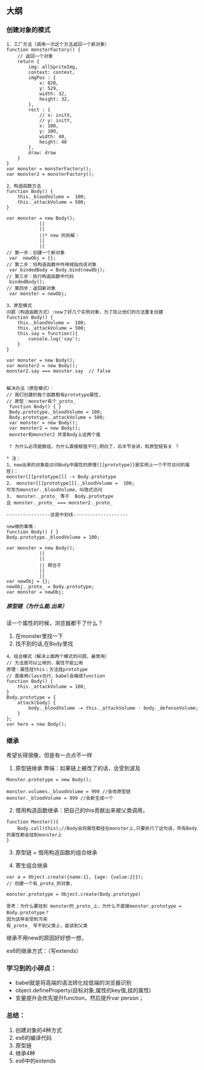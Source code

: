 ## 大纲
### 创建对象的模式  
```
1、工厂方法（调用一次这个方法返回一个新对象）
function monsterFactory() {
    // 返回一个对象
	return {
		img: allSpriteImg,
		context: context,
		imgPos : {
			x: 828,
			y: 529,
			width: 32,
			height: 32,
		},
		rect : {
			// x: initX,
			// y: initY,
			x: 100,
			y: 100,
			width: 40,
			height: 40
		},
		draw: draw
	}
}
var monster = monsterFactory();
var monster2 = monsterFactory();

```
```
2、构造函数方法
function Body() {
	this._bloodVolume =  100;
	this._attackVolume = 500;
}

var monster = new Body();
            ||
            ||
            ||* new 的拆解：
            ||
            ||
// 第一步：创建一个新对象
 var  newObj = {};
// 第二步：将构造函数中作用域指向该对象
 var bindedBody = Body.bind(newObj);
// 第三步：执行构造函数中代码
 bindedBody();
// 第四步：返回新对象
 var monster = newObj;
```
```
3、原型模式
问题（构造函数方式）:new了好几个实例对象，为了防止他们的方法重复创建
function Body() {
	this._bloodVolume =  100;
	this._attackVolume = 500;
	this.say = function(){
    	console.log('say');
    }
}

var monster = new Body();
var monster2 = new Body();
monster2.say === monster.say  // false


解决办法（原型模式）：
// 我们创建的每个函数都有prototype属性，
// 原型：monster有个_proto_
 function Body() { }
 Body.prototype._bloodVolume = 100;
 Body.prototype._attackVolume = 500;
 var monster = new Body();
 var monster2 = new Body();
 monster和monster2 共享Body上这两个值
 
 ? 为什么必须是数组，为什么直接赋值不行,明白了，后半节会讲，和原型链有关 ？

* 注：
1、new出来的对象能访问Body中属性的原理([[prototype]]是实例上一个不可访问的属性)：
monster[[[prototype]]] -> Body.prototype
2、 monster[[[prototype]]]._bloodVolume =  100;
可写为monster._bloodVolume，叫隐式访问
3、 monster._proto_ 等于  Body.prototype
且 monster._proto_ === monster2._proto_

----------------这是中划线--------------------

new做的事情：
function Body() { }
Body.prototype._bloodVolume = 100;

var monster = new Body();
            ||
            ||
            || 相当于
            ||
            ||
var newObj = {};
newObj._proto_ = Body.prototype;
var monster = newObj;

```
##### 原型链（为什么能.出来）
读一个属性的时候，浏览器都干了什么？
1. 在monster里找一下
2. 找不到的话,在Body里找

```
4、组合模式（解决上面两个模式的问题，最常用）
// 方法是可以公用的，属性不能公用
原理：属性挂this；方法挂prototype
// 直接用class也行，babel会编成function
function Body() {
    this._attackVolume = 100;
}
Body.prototype = {
    attack(body) {
        body._bloodVolume -= this._attackVolume - body._defenseVolume;
    }
};
var hero = new Body(); 

```
### 继承
希望长得很像，但是有一点点不一样
1. 原型链继承
弊端：如果链上被改了的话，会受到波及

```
Monster.prototype = new Body();

monster.volumes._bloodVolume = 999 //会改原型链
monster._bloodVolume = 999 //会新生成一个

```

2. 借用构造函数继承：把自己的this贡献出来被父类调用，

```
function Monster(){
    Body.call(this);//Body会将属性都挂在monster上,只要执行了这句话，所有Body的属性都会挂到monster上
}
```

3. 原型链 + 借用构造函数的组合继承

4. 寄生组合继承

```
var a = Object.create({name:1}, {age: {value:2}});
// 创建一个有_proto_的对象，

monster.prototype = Object.create(Body.prototype)

思考：为什么要挂到 monster的_proto_上，为什么不直接monster.prototype = Body.prototype？
因为这样会受到污染
有_proto_ 写不到父类上，能读到父类
```

继承不用new的原因好好想一想，


es6的继承方式：（写extends）




### 学习到的小碎点：
- babel就是将高端的语法转化给低端的浏览器识别
- object.defineProperty(目标对象,属性的key值,挂的属性)
- 变量提升会优先提升function，然后提升var person；

### 总结：
1. 创建对象的4种方式
2. es6的编译代码
3. 原型链
4. 继承4种
5. es6中的extends
